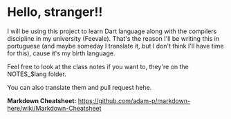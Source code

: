 # Hello, stranger!!

I will be using this project to learn Dart language along with the compilers discipline in my university (Feevale). That's the reason I'll be writing this in portuguese (and maybe someday I translate it, but I don't think I'll have time for this), cause it's my birth language.

Feel free to look at the class notes if you want to, they're on the NOTES_$lang folder.

You can also translate them and pull request hehe.

**Markdown Cheatsheet:**
https://github.com/adam-p/markdown-here/wiki/Markdown-Cheatsheet